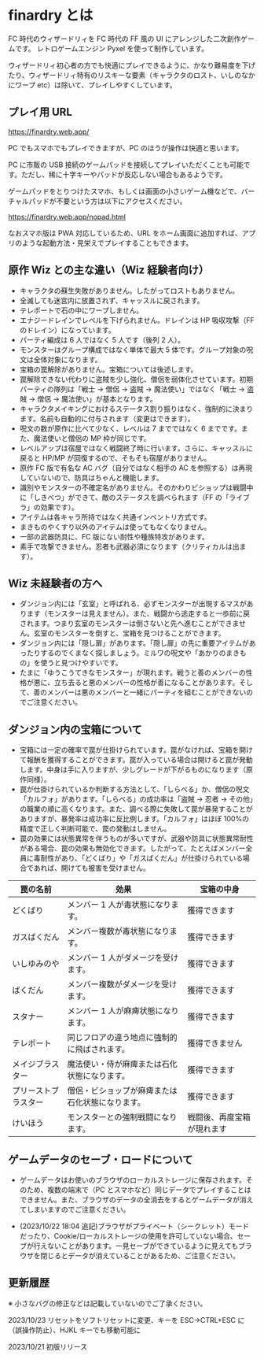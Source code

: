 # finardry とは

FC 時代のウィザードリィを FC 時代の FF 風の UI にアレンジした二次創作ゲームです。
レトロゲームエンジン Pyxel を使って制作しています。

ウィザードリィ初心者の方でも快適にプレイできるように、かなり難易度を下げたり、ウィザードリィ特有のリスキーな要素（キャラクタのロスト、いしのなかにワープ etc）は除いて、プレイしやすくしています。

## プレイ用 URL

https://finardry.web.app/

PC でもスマホでもプレイできますが、PC のほうが操作は快適と思います。

PC に市販の USB 接続のゲームパッドを接続してプレイいただくことも可能です。ただし、稀に十字キーやパッドが反応しない場合もあるようです。

ゲームパッドをとりつけたスマホ、もしくは画面の小さいゲーム機などで、バーチャルパッドが不要という方は以下にアクセスください。

https://finardry.web.app/nopad.html

なおスマホ版は PWA 対応しているため、URL をホーム画面に追加すれば、アプリのような起動方法・見栄えでプレイすることもできます。

## 原作 Wiz との主な違い（Wiz 経験者向け）

- キャラクタの蘇生失敗がありません。したがってロストもありません。
- 全滅しても迷宮内に放置されず、キャッスルに戻されます。
- テレポートで石の中にワープしません。
- エナジードレインでレベルを下げられません。ドレインは HP 吸収攻撃（FF のドレイン）になっています。
- パーティ編成は 6 人ではなく 5 人です（後列 2 人）。
- モンスターはグループ構成ではなく単体で最大 5 体です。グループ対象の呪文は全体対象になります。
- 宝箱の罠解除がありません。宝箱については後述します。
- 罠解除できない代わりに盗賊を少し強化、僧侶を弱体化させています。初期パーティの隊列は「戦士 → 僧侶 → 盗賊 → 魔法使い」ではなく「戦士 → 盗賊 → 僧侶 → 魔法使い」が基本となります。
- キャラクタメイキングにおけるステータス割り振りはなく、強制的に決まります。名前も自動的に付与されます（変更はできます）。
- 呪文の数が原作に比べて少なく、レベルは 7 までではなく 6 までです。また、魔法使いと僧侶の MP 枠が同じです。
- レベルアップは宿屋ではなく戦闘終了時に行います。さらに、キャッスルに戻ると HP/MP が回復するので、そもそも宿屋がありません。
- 原作 FC 版で有名な AC バグ（自分ではなく相手の AC を参照する）は再現していないので、防具はちゃんと機能します。
- 識別やモンスターの不確定名がありません。そのかわりビショップは戦闘中に「しきべつ」ができて、敵のステータスを調べられます（FF の「ライブラ」の効果です）。
- アイテムは各キャラ所持ではなく共通インベントリ方式です。
- まきものやくすり以外のアイテムは使ってもなくなりません。
- 一部の武器防具に、FC 版にない耐性や種族特攻があります。
- 素手で攻撃できません。忍者も武器必須になります（クリティカルは出ます）。

## Wiz 未経験者の方へ

- ダンジョン内には「玄室」と呼ばれる、必ずモンスターが出現するマスがあります（モンスターは見えません）。また、戦闘から逃走すると一歩前に戻されます。つまり玄室のモンスターは倒さないと先へ進むことができません。玄室のモンスターを倒すと、宝箱を見つけることができます。
- ダンジョン内には「隠し扉」があります。「隠し扉」の先に重要アイテムがあったりするのでくまなく探しましょう。ミルワの呪文や「あかりのまきもの」を使うと見つけやすいです。
- たまに「ゆうこうてきなモンスター」が現れます。戦うと善のメンバーの性格が悪に、立ち去ると悪のメンバーの性格が善になることがあります。そして、善のメンバーは悪のメンバーと一緒にパーティを組むことができないのでご注意ください。

## ダンジョン内の宝箱について

- 宝箱には一定の確率で罠が仕掛けられています。罠がなければ、宝箱を開けて報酬を獲得することができます。罠が入っている場合は開けると罠が発動します。中身は手に入りますが、少しグレードが下がるものになります（原作同様）。
- 罠が仕掛けられているか判断する方法として、「しらべる」か、僧侶の呪文「カルフォ」があります。「しらべる」の成功率は「盗賊 → 忍者 → その他」の職業の順に高くなります。また、調べる際に失敗して罠が暴発することがありますが、暴発率は成功率に反比例します。「カルフォ」はほぼ 100%の精度で正しく判断可能で、罠の発動はしません。
- 罠の効果には状態異常を伴うものが多いですが、武器や防具に状態異常耐性がある場合、罠の効果も無効化できます。したがって、たとえばメンバー全員に毒耐性があり、「どくばり」や「ガスばくだん」が仕掛けられている場合であれば、開けても被害を受けません。

| 罠の名前             | 効果                                             | 宝箱の中身                 |
| -------------------- | ------------------------------------------------ | -------------------------- |
| どくばり             | メンバー 1 人が毒状態になります。                | 獲得できます               |
| ガスばくだん         | メンバー複数が毒状態になります。                 | 獲得できます               |
| いしゆみのや         | メンバー 1 人がダメージを受けます。              | 獲得できます               |
| ばくだん             | メンバー複数がダメージを受けます。               | 獲得できます               |
| スタナー             | メンバー 1 人が麻痺状態になります。              | 獲得できます               |
| テレポート           | 同じフロアの違う地点に強制的に飛ばされます。     | 獲得できません             |
| メイジブラスター     | 魔法使い・侍が麻痺または石化状態になります。     | 獲得できます               |
| プリーストブラスター | 僧侶・ビショップが麻痺または石化状態になります。 | 獲得できます               |
| けいほう             | モンスターとの強制戦闘になります。               | 戦闘後、再度宝箱が現れます |

## ゲームデータのセーブ・ロードについて

- ゲームデータはお使いのブラウザのローカルストレージに保存されます。そのため、複数の端末で（PC とスマホなど）同じデータでプレイすることはできません。また、ブラウザのデータの全消去をするとゲームデータが消えてしまいますのでご注意ください。

- (2023/10/22 18:04 追記)ブラウザがプライベート（シークレット）モードだったり、Cookie/ローカルストレージの使用を許可していない場合、セーブが行えないことがあります。一見セーブができているように見えてもブラウザを閉じるとデータが消えていることがあるため、ご注意ください。

## 更新履歴

※ 小さなバグの修正などは記載していないのでご了承ください。

2023/10/23 リセットをソフトリセットに変更、キーを ESC→CTRL+ESC に（誤操作防止）、HJKL キーでも移動可能に

2023/10/21 初版リリース
